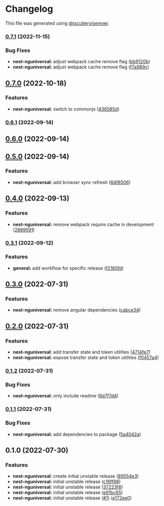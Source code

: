 # Changelog

This file was generated using [@jscutlery/semver](https://github.com/jscutlery/semver).

### [0.7.1](https://github.com/nxarch/nest-nguniversal/compare/nest-nguniversal@0.7.0...nest-nguniversal@0.7.1) (2022-11-15)


### Bug Fixes

* **nest-nguniversal:** adjust webpack cache remove flag ([bb9120b](https://github.com/nxarch/nest-nguniversal/commit/bb9120bbf4e4043167f03f8a332ca4373ffe315a))
* **nest-nguniversal:** adjust webpack cache remove flag ([f7a989c](https://github.com/nxarch/nest-nguniversal/commit/f7a989c582840271b76fa5fffcac78803776c0f5))

## [0.7.0](https://github.com/nxarch/nest-nguniversal/compare/nest-nguniversal@0.6.1...nest-nguniversal@0.7.0) (2022-10-18)


### Features

* **nest-nguniversal:** switch to commonjs ([436585d](https://github.com/nxarch/nest-nguniversal/commit/436585db98ac3f952cf7402ec117f2b11905e1b3))

### [0.6.1](https://github.com/nxarch/nest-nguniversal/compare/nest-nguniversal@0.6.0...nest-nguniversal@0.6.1) (2022-09-14)

## [0.6.0](https://github.com/nxarch/nest-nguniversal/compare/nest-nguniversal@0.5.0...nest-nguniversal@0.6.0) (2022-09-14)

## [0.5.0](https://github.com/nxarch/nest-nguniversal/compare/nest-nguniversal@0.4.0...nest-nguniversal@0.5.0) (2022-09-14)


### Features

* **nest-nguniversal:** add browser sync refresh ([84f8506](https://github.com/nxarch/nest-nguniversal/commit/84f850641225ffe5a94b9d6bc8c71073b00976d9))

## [0.4.0](https://github.com/nxarch/nest-nguniversal/compare/nest-nguniversal@0.3.1...nest-nguniversal@0.4.0) (2022-09-13)


### Features

* **nest-nguniversal:** remove webpack require cache in development ([2889591](https://github.com/nxarch/nest-nguniversal/commit/2889591afdcb71fec0e76f0f60e4b88a22976a55))

### [0.3.1](https://github.com/nxarch/nest-nguniversal/compare/nest-nguniversal@0.3.0...nest-nguniversal@0.3.1) (2022-09-12)


### Features

* **general:** add workflow for specific release ([f2160fd](https://github.com/nxarch/nest-nguniversal/commit/f2160fd776e724348056c9db71237a818ed3fd42))

## [0.3.0](https://github.com/nxarch/nest-nguniversal/compare/nest-nguniversal@0.2.0...nest-nguniversal@0.3.0) (2022-07-31)


### Features

* **nest-nguniversal:** remove angular dependencies ([cabce34](https://github.com/nxarch/nest-nguniversal/commit/cabce340fdd2fed4dae91af3522203ad220a249a))

## [0.2.0](https://github.com/nxarch/nest-nguniversal/compare/nest-nguniversal@0.1.2...nest-nguniversal@0.2.0) (2022-07-31)


### Features

* **nest-nguniversal:** add transfer state and token utilities ([4714fe7](https://github.com/nxarch/nest-nguniversal/commit/4714fe72df41f24f7b0f9c8062a36873399560e4))
* **nest-nguniversal:** expose transfer state and token utilities ([f0457a4](https://github.com/nxarch/nest-nguniversal/commit/f0457a48519808f92cbc033ab543974ab9bf445a))

### [0.1.2](https://github.com/nxarch/nest-nguniversal/compare/nest-nguniversal@0.1.1...nest-nguniversal@0.1.2) (2022-07-31)


### Bug Fixes

* **nest-nguniversal:** only include readme ([6d7f7d4](https://github.com/nxarch/nest-nguniversal/commit/6d7f7d4a5312f8bfe38303f9e3aaf18d89e96383))

### [0.1.1](https://github.com/nxarch/nest-nguniversal/compare/nest-nguniversal@0.1.0...nest-nguniversal@0.1.1) (2022-07-31)


### Bug Fixes

* **nest-nguniversal:** add dependencies to package ([5a4042a](https://github.com/nxarch/nest-nguniversal/commit/5a4042a4066b71a37172f088408ab123d28c5da3))

## 0.1.0 (2022-07-30)


### Features

* **nest-nguniversal:** create initial unstable release ([89554e3](https://github.com/nxarch/nest-nguniversal/commit/89554e38f868dc68d437205bfd50329de332a423))
* **nest-nguniversal:** initial unstable release ([c16ff88](https://github.com/nxarch/nest-nguniversal/commit/c16ff88a8e2924bf42b51acd0873e023116d9b1c))
* **nest-nguniversal:** initial unstable release ([37223f8](https://github.com/nxarch/nest-nguniversal/commit/37223f87aba9bfd37582c848c68eb0a95f5d53b8))
* **nest-nguniversal:** initial unstable release ([e91bc65](https://github.com/nxarch/nest-nguniversal/commit/e91bc65470e5728700813d8121ef3e0c1807ceb9))
* **nest-nguniversal:** initial unstable release ([#1](https://github.com/nxarch/nest-nguniversal/issues/1)) ([e172ee0](https://github.com/nxarch/nest-nguniversal/commit/e172ee04d1e0a5d510a221fafc0778dda6e93d4c))
